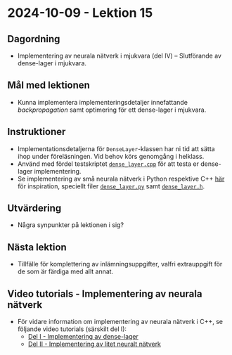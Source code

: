 # 2024-10-09 - Lektion 15

## Dagordning
* Implementering av neurala nätverk i mjukvara (del IV) – Slutförande av dense-lager i mjukvara.

## Mål med lektionen
* Kunna implementera implementeringsdetaljer innefattande *backpropagation* samt optimering för ett dense-lager i mjukvara.

## Instruktioner
* Implementationsdetaljerna för `DenseLayer`-klassen har ni tid att sätta ihop under föreläsningen. Vid behov körs genomgång i helklass.  
* Använd med fördel testskriptet [`dense_layer.cpp`](../2024-10-02/dense_layer_test.cpp) för att testa er dense-lager implementering.
* Se implementering av små neurala nätverk i Python respektive C++ [här](../../code/neural_network/) för inspiration, speciellt filer [`dense_layer.py`](../../code/neural_network/python/dense_layer.py) samt [`dense_layer.h`](../../code/neural_network/cpp/inc/dense_layer.h).

## Utvärdering
* Några synpunkter på lektionen i sig?

## Nästa lektion
* Tillfälle för komplettering av inlämningsuppgifter, valfri extrauppgift för de som är färdiga med allt annat.

## Video tutorials - Implementering av neurala nätverk
* För vidare information om implementering av neurala nätverk i C++, se följande video tutorials (särskilt del I):
    * [Del I - Implementering av dense-lager](https://www.youtube.com/watch?v=HmX4KJlK8b8)
    * [Del II - Implementering av litet neuralt nätverk](https://www.youtube.com/watch?v=F424l8VR4ks)